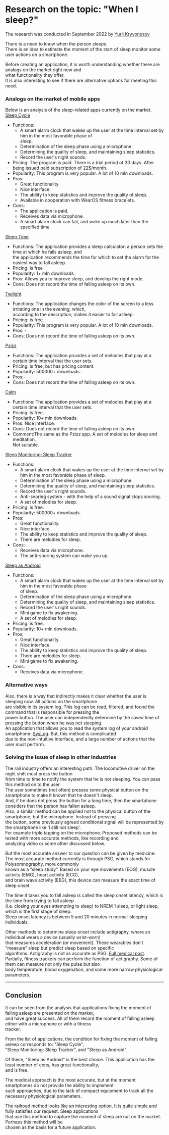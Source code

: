 # Research on the topic: "When I sleep?"
The research was conducted in September 2022 by [Yurii Kryvonosov](https://github.com/Yura-0)<br>

There is a need to know when the person sleeps.<br>
There is an idea to estimate the moment of the start of sleep monitor some user actions on a smartphone.<br>


Before creating an application, it is worth understanding whether there are analogs on the market right now
and<br>
what functionality they offer.<br>
It is also interesting to see if there are alternative options for meeting this need.<br>

### Analogs on the market of mobile apps

  Below is an analysis of the sleep-related apps currently on the market.<br>
[Sleep Cycle](https://play.google.com/store/apps/details?id=com.northcube.sleepcycle)<br>
+ Functions:
   + A smart alarm clock that wakes up the user at the time interval set by him in the most favorable phase of<br>
    sleep.
   + Determination of the sleep phase using a microphone.
   + Determining the quality of sleep, and maintaining sleep statistics.
   + Record the user's night sounds.
+ Pricing: The program is paid. There is a trial period of 30 days. After being issued
paid subscription of 22$/month.
+ Popularity: This program is very popular. A lot of 10 mln downloads.
+ Pros:
   + Great functionality.
   + Nice interface.
   + The ability to keep statistics and improve the quality of sleep.
   + Available in cooperation with WearOS fitness bracelets.
+ Cons:
   + The application is paid.
   + Receives data via microphone.
   + A smart alarm clock can fail, and wake up much later than the specified time<br>
  
[Sleep Time](https://play.google.com/store/apps/details?id=ru.olegfilimonov.sleeptime)

+ Functions: The application provides a sleep calculator: a person sets the time at which he falls asleep, and<br>
 the application recommends the time for which to set the alarm for the easiest way to fall asleep.
+ Pricing: is free
+ Popularity: 1+ mln downloads.
+ Pros: Allows you to improve sleep, and develop the right mode.
+ Cons: Does not record the time of falling asleep on its own.

[Twilight](https://play.google.com/store/apps/details?id=com.urbandroid.lux)

+ Functions: The application changes the color of the screen to a less irritating one in the evening, which,<br>
 according to the description, makes it easier to fall asleep.
+ Pricing: is free.
+ Popularity: This program is very popular. A lot of 10 mln downloads.
+ Pros: -
+ Cons: Does not record the time of falling asleep on its own.

[Pzizz](https://play.google.com/store/apps/details?id=com.pzizz.android)

+ Functions: The application provides a set of melodies that play at a certain time interval that the user sets.
+ Pricing: is free, but has pricing content. 
+ Popularity: 500000+ downloads.
+ Pros:-
+ Cons: Does not record the time of falling asleep on its own.

[Calm](https://play.google.com/store/apps/details?id=com.calm.android)

+ Functions: The application provides a set of melodies that play at a certain time interval that the user sets.
+ Pricing: is free.
+ Popularity: 10+ mln downloads.
+ Pros: Nice interface.
+ Cons: Does not record the time of falling asleep on its own.
+ Comment:The same as the Pzizz app. A set of melodies for sleep and meditation.<br>
Not suitable.

 [Sleep Monitoring: Sleep Tracker](https://play.google.com/store/apps/details?id=sleeptrakcer.sleeprecorder.sleepapp.sleep)

+ Functions:
   + A smart alarm clock that wakes up the user at the time interval set by him in the most favorable phase of sleep.
   + Determination of the sleep phase using a microphone.
   + Determining the quality of sleep, and maintaining sleep statistics.
   + Record the user's night sounds.
   + Anti-snoring system - with the help of a sound signal stops snoring. 
   + A set of melodies for sleep.
+ Pricing: is free.
+ Popularity: 500000+ downloads.
+ Pros: 
   + Great functionality.
   + Nice interface.
   + The ability to keep statistics and improve the quality of sleep.
   + There are melodies for sleep.
+ Cons:
   + Receives data via microphone.
   + The anti-snoring system can wake you up.

[Sleep as Android](https://play.google.com/store/apps/details?id=com.urbandroid.sleep)

+ Functions:
   + A smart alarm clock that wakes up the user at the time interval set by him in the most favorable phase<br>
   of sleep.
   + Determination of the sleep phase using a microphone.
   + Determining the quality of sleep, and maintaining sleep statistics.
   + Record the user's night sounds.
   + Mini game to fix awakening.
   + A set of melodies for sleep.
+ Pricing: is free.
+ Popularity: 10+ mln downloads.
+ Pros:
  + Great functionality.
   + Nice interface.
   + The ability to keep statistics and improve the quality of sleep.
   + There are melodies for sleep.
   + Mini game to fix awakening.
+ Cons:
  + Receives data via microphone.

### Alternative ways

Also, there is a way that indirectly makes it clear whether the user is sleeping now. All actions on the smartphone<br>
are visible in its system log. This log can be read, filtered, and found the command that is responsible for pressing the<br>
power button. The user can independently determine by the saved time of pressing the button when he was not sleeping.<br>
An application that allows you to read the system log of your android smartphone: [SysLog](https://play.google.com/store/apps/details?id=com.tortel.syslog). But, this method is complicated<br>
due to the non-intuitive interface, and a large number of actions that the user must perform.

### Solving the issue of sleep in other industries
The rail industry offers an interesting path. The locomotive driver on the night shift must press the button<br>
from time to time to notify the system that he is not sleeping. You can pass this method on to the user.<br>
The user sometimes (not often) presses some physical button on the smartphone to make it known that he doesn't sleep.<br>
And, if he does not press the button for a long time, then the smartphone considers that the person has fallen asleep.<br>
Also, a similar method can be applied not to the physical button of the smartphone, but the microphone. Instead of pressing<br>
the button, some previously agreed conditional signal will be represented by the smartphone like 'I still not sleep'.<br>
For example triple tapping on the microphone. Proposed methods can be tested with more accurate methods, like recording and<br>
analyzing video or some other discussed below.

But the most accurate answer to our question can be given by medicine:<br>
The most accurate method currently is through PSG, which stands for Polysomnography, more commonly<br>
known as a “sleep study”. Based on your eye movements (EOG), muscle activity (EMG), heart activity (ECG),<br>
and brain wave activity (EEG), this device can measure the exact time of sleep onset.

The time it takes you to fall asleep is called the sleep onset latency, which is the time from trying to fall asleep<br>
(i.e. closing your eyes attempting to sleep) to NREM 1 sleep, or light sleep, which is the first stage of sleep.<br>
Sleep onset latency is between 5 and 20 minutes in normal-sleeping individuals.

Other methods to determine sleep onset include actigraphy, where an individual wears a device (usually wrist-worn)<br>
that measures acceleration (or movement). These wearables don’t “measure” sleep but predict sleep based on specific<br>
algorithms. Actigraphy is not as accurate as PSG.
[Full medical post](https://play.google.com/store/apps/details?id=com.urbandroid.sleep).<br>
Partially, fitness trackers can perform the function of actigraphy. Some of them can measure not only the pulse but also<br>
body temperature, blood oxygenation, and some more narrow physiological parameters.

___
## Conclusion

It can be seen from the analysis that applications fixing the moment of falling asleep are presented on the market,<br>
and have great success. All of them record the moment of falling asleep either with a microphone or with a fitness<br>
tracker.

From the list of applications, the condition for fixing the moment of falling asleep corresponds to: "Sleep Cycle",<br>
"Sleep Monitoring: Sleep Tracker", and "Sleep as Android". 

Of these, "Sleep as Android" is the best choice. This application has the least number of cons, has great functionality,<br>
and is free.

The medical approach is the most accurate, but at the moment smartphones do not provide the ability to implement<br>
such approaches, due to the lack of compact equipment to track all the necessary physiological parameters.

The railroad method looks like an interesting option. It is quite simple and fully satisfies our request. Sleep applications<br>
that use this method to capture the moment of sleep are not on the market. Perhaps this method will be<br>
chosen as the basis for a future application.


